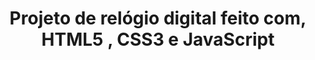 <div align=center>
  <h1>Projeto de relógio digital feito com, HTML5 , CSS3 e JavaScript</h1>
</div>
